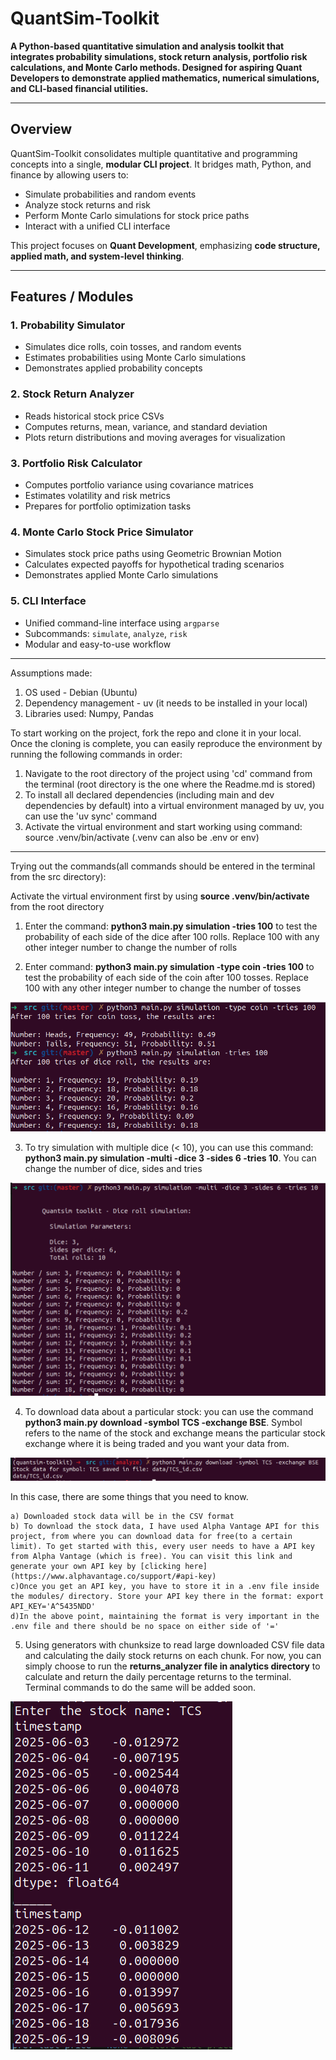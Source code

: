 # QuantSim-Toolkit

**A Python-based quantitative simulation and analysis toolkit that integrates probability simulations, stock return analysis, portfolio risk calculations, and Monte Carlo methods. Designed for aspiring Quant Developers to demonstrate applied mathematics, numerical simulations, and CLI-based financial utilities.**

---

## Overview

QuantSim-Toolkit consolidates multiple quantitative and programming concepts into a single, **modular CLI project**. It bridges math, Python, 
and finance by allowing users to:

- Simulate probabilities and random events
- Analyze stock returns and risk
- Perform Monte Carlo simulations for stock price paths
- Interact with a unified CLI interface

This project focuses on **Quant Development**, emphasizing **code structure, applied math, and system-level thinking**.

---

## Features / Modules

### 1. Probability Simulator
- Simulates dice rolls, coin tosses, and random events
- Estimates probabilities using Monte Carlo simulations
- Demonstrates applied probability concepts

### 2. Stock Return Analyzer
- Reads historical stock price CSVs
- Computes returns, mean, variance, and standard deviation
- Plots return distributions and moving averages for visualization

### 3. Portfolio Risk Calculator
- Computes portfolio variance using covariance matrices
- Estimates volatility and risk metrics
- Prepares for portfolio optimization tasks

### 4. Monte Carlo Stock Price Simulator
- Simulates stock price paths using Geometric Brownian Motion
- Calculates expected payoffs for hypothetical trading scenarios
- Demonstrates applied Monte Carlo simulations

### 5. CLI Interface
- Unified command-line interface using `argparse`
- Subcommands: `simulate`, `analyze`, `risk`
- Modular and easy-to-use workflow

---

Assumptions made: 
1. OS used - Debian (Ubuntu)
2. Dependency management - uv (it needs to be installed in your local)
3. Libraries used: Numpy, Pandas

To start working on the project, fork the repo and clone it in your local. Once the cloning is complete, you can easily reproduce the 
environment by running the following commands in order:

1. Navigate to the root directory of the project using 'cd' command from the terminal (root directory is the one where the Readme.md is stored)
2. To install all declared dependencies (including main and dev dependencies by default) into a virtual environment managed by uv, 
you can use the 'uv sync' command
3. Activate the virtual environment and start working using command: source .venv/bin/activate (.venv can also be .env or env)

---

Trying out the commands(all commands should be entered in the terminal from the src directory):

Activate the virtual environment first by using **source .venv/bin/activate** from the root directory

1. Enter the command: **python3 main.py simulation -tries 100** to test the probability of each side of the dice after 100 rolls. Replace 100 with any other integer number to change the number of rolls 

2. Enter command: **python3 main.py simulation -type coin -tries 100** to test the probability of each side of the coin after 100 tosses. Replace 100 with any other integer number to change the number of tosses 

![Single coin or dice after n tries](screenshots/single_coin_or_dice.png)

3. To try simulation with multiple dice (< 10), you can use this command: **python3 main.py simulation -multi -dice 3 -sides 6 -tries 10**. You can change the number of dice, sides and tries

![Multiple dice after simulation](screenshots/multi_dice_simulation.png)

4. To download data about a particular stock: you can use the command **python3 main.py download -symbol TCS -exchange BSE**. Symbol refers to the name of the stock and exchange means the particular stock exchange where it is being traded and you want your data from. 

![Download stock data](screenshots/download_stock_data.png)

In this case, there are some things that you need to know. 

    a) Downloaded stock data will be in the CSV format
    b) To download the stock data, I have used Alpha Vantage API for this project, from where you can download data for free(to a certain limit). To get started with this, every user needs to have a API key from Alpha Vantage (which is free). You can visit this link and generate your own API key by [clicking here](https://www.alphavantage.co/support/#api-key)
    c)Once you get an API key, you have to store it in a .env file inside the modules/ directory. Store your API key there in the format: export API_KEY='A^5435NDD'
    d)In the above point, maintaining the format is very important in the .env file and there should be no space on either side of '='

5. Using generators with chunksize to read large downloaded CSV file data and calculating the daily stock returns on each chunk. For now, you can simply choose to run the **returns_analyzer file in analytics directory** to calculate and return the daily percentage returns to the terminal. Terminal commands to do the same will be added soon. 

![Calculate daily returns](screenshots/calculate_daily_returns.png)


